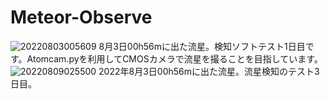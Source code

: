 # Meteor-Observe
![20220803005609](https://user-images.githubusercontent.com/49110533/182480837-3926bb26-c013-4c9c-b8fe-dd243322c95d.jpg)
8月3日00h56mに出た流星。検知ソフトテスト1日目です。Atomcam.pyを利用してCMOSカメラで流星を撮ることを目指しています。
![20220809025500](https://user-images.githubusercontent.com/49110533/183535527-2908d714-73d3-425a-97c4-5c4d68a424ba.jpg)
2022年8月3日00h56mに出た流星。流星検知のテスト3日目。
